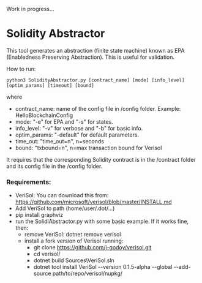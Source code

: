 Work in progress...
# Solidity Abstractor
This tool generates an abstraction (finite state machine) known as EPA (Enabledness Preserving Abstraction). This is useful for validation.

How to run:

```
python3 SolidityAbstractor.py [contract_name] [mode] [info_level] [optim_params] [timeout] [bound]
```
where
- contract_name: name of the config file in /config folder. Example: HelloBlockchainConfig
- mode: "-e" for EPA and "-s" for states.
- info_level: "-v" for verbose and "-b" for basic info.
- optim_params: "-default" for default parameters.
- time_out: "time_out=n", n=seconds
- bound: "txbound=n", n=max transaction bound for Verisol

It requires that the corresponding Solidity contract is in the /contract folder and its config file in the /config folder.

### Requirements:
- VeriSol: You can download this from: https://github.com/microsoft/verisol/blob/master/INSTALL.md
- Add VeriSol to path (home/user/.dot/...)
- pip install graphviz
- run the SolidiAbstractor.py with some basic example. If it works fine, then:
    - remove VeriSol: dotnet remove verisol
    - install a fork version of Verisol running:
        - git clone https://github.com/j-godoy/verisol.git
        - cd verisol/
        -  dotnet build Sources\VeriSol.sln
        - dotnet tool install VeriSol --version 0.1.5-alpha --global --add-source path/to/repo/verisol/nupkg/
